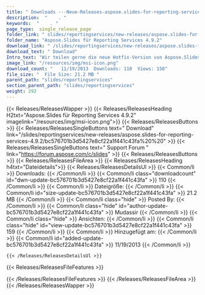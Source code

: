 ```yaml
---
title: " Downloads ---Neue-Releases-aspose.slides-for-reporting-services-4.9.2 . "
description:  "    . " 
keywords:  "    . " 
page_type:  single_release_page
folder_link: " slides/reportingservices/new-releases/aspose.slides-for-reporting-services-4.9.2/"
folder_name: "Aspose.Slides für Reporting Services 4.9.2"
download_link: " /slides/reportingservices/new-releases/aspose.slides-for-reporting-services-4.9.2/bc576701b3d5427e8cf22a1f441c43fa"
download_text: " Download"
Intro_text: "Wir teilen gerne die neue Hotfix-Version von Aspose.Slides für Reporting Services...."
image_link: "/resources/img/msi-icon.png"
download_count: "   11/19/2013  Downloads: 110  Views: 158"
file_size: "  File Size: 21.2 MB "
parent_path: "slides/reportingservices"
section_parent_path: "slides/reportingservices"
weight: 292
---
```


{{< Releases/ReleasesWapper >}}
  {{< Releases/ReleasesHeading H2txt="Aspose.Slides für Reporting Services 4.9.2" imagelink="/resources/img/msi-icon.png">}}
  {{< Releases/ReleasesButtons >}}
    {{< Releases/ReleasesSingleButtons text=" Download" link="/slides/reportingservices/new-releases/aspose.slides-for-reporting-services-4.9.2/bc576701b3d5427e8cf22a1f441c43fa%20%20" >}}
    {{< Releases/ReleasesSingleButtons text=" Support Forum " link="https://forum.aspose.com/c/slides" >}}
  {{< Releases/ReleasesButtons >}}
  {{< Releases/ReleasesFileArea >}}
    {{< Releases/ReleasesHeading h4txt="Dateidetails">}}
    {{< Releases/ReleasesDetailsUl >}}
            {{< Common/li >}} Downloads: {{< /Common/li >}}
      {{< Common/li class="downloadcount" id="dwn-update-bc576701b3d5427e8cf22a1f441c43fa" >}} 110 {{< /Common/li >}}
      {{< Common/li >}} Dateigröße: {{< /Common/li >}}
      {{< Common/li id="size-update-bc576701b3d5427e8cf22a1f441c43fa" >}} 21.2 MB {{< /Common/li >}} 
      {{< Common/li  class="hide" >}} Posted By: {{< /Common/li >}} 
      {{< Common/li class="hide" id="author-update-bc576701b3d5427e8cf22a1f441c43fa" >}} Mudassir {{< /Common/li >}}
      {{< Common/li class="hide" >}} Ansichten: {{< /Common/li >}}
      {{< Common/li class="hide" id="view-update-bc576701b3d5427e8cf22a1f441c43fa" >}} 159 {{< /Common/li >}}
      {{< Common/li >}} Hinzugefügt am: {{< /Common/li >}}
      {{< Common/li id="added-update-bc576701b3d5427e8cf22a1f441c43fa" >}} 11/19/2013 {{< /Common/li >}} 

    {{< /Releases/ReleasesDetailsUl >}}

  {{< Releases/ReleasesFileFeatures >}}
      
  {{< /Releases/ReleasesFileFeatures >}}
 {{< /Releases/ReleasesFileArea >}}
{{< /Releases/ReleasesWapper >}}



